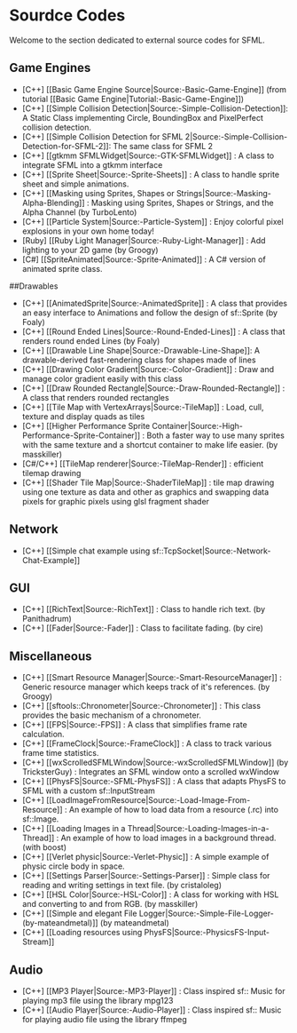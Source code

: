 # Sourdce Codes

Welcome to the section dedicated to external source codes for SFML.

## Game Engines
* [C++] [[Basic Game Engine Source|Source:-Basic-Game-Engine]] (from tutorial [[Basic Game Engine|Tutorial:-Basic-Game-Engine]])
* [C++] [[Simple Collision Detection|Source:-Simple-Collision-Detection]]: A Static Class implementing Circle, BoundingBox and PixelPerfect collision detection.
* [C++] [[Simple Collision Detection for SFML 2|Source:-Simple-Collision-Detection-for-SFML-2]]: The same class for SFML 2
* [C++] [[gtkmm SFMLWidget|Source:-GTK-SFMLWidget]] : A class to integrate SFML into a gtkmm interface
* [C++] [[Sprite Sheet|Source:-Sprite-Sheets]] : A class to handle sprite sheet and simple animations.
* [C++] [[Masking using Sprites, Shapes or Strings|Source:-Masking-Alpha-Blending]] : Masking using Sprites, Shapes or Strings, and the Alpha Channel (by TurboLento)
* [C++] [[Particle System|Source:-Particle-System]] : Enjoy colorful pixel explosions in your own home today!
* [Ruby] [[Ruby Light Manager|Source:-Ruby-Light-Manager]] : Add lighting to your 2D game (by Groogy)
* [C#] [[SpriteAnimated|Source:-Sprite-Animated]] : A C# version of animated sprite class.

##Drawables
* [C++] [[AnimatedSprite|Source:-AnimatedSprite]] : A class that provides an easy interface to Animations and follow the design of sf::Sprite (by Foaly)
* [C++] [[Round Ended Lines|Source:-Round-Ended-Lines]] : A class that renders round ended Lines (by Foaly)
* [C++] [[Drawable Line Shape|Source:-Drawable-Line-Shape]]: A drawable-derived fast-rendering class for shapes made of lines
* [C++] [[Drawing Color Gradient|Source:-Color-Gradient]] : Draw and manage color gradient easily with this class
* [C++] [[Draw Rounded Rectangle|Source:-Draw-Rounded-Rectangle]] : A class that renders rounded rectangles
* [C++] [[Tile Map with VertexArrays|Source:-TileMap]] : Load, cull, texture and display quads as tiles
* [C++] [[Higher Performance Sprite Container|Source:-High-Performance-Sprite-Container]] : Both a faster way to use many sprites with the same texture and a shortcut container to make life easier. (by masskiller)
* [C#/C++] [[TileMap renderer|Source:-TileMap-Render]] : efficient tilemap drawing
* [C++] [[Shader Tile Map|Source:-ShaderTileMap]] : tile map drawing using one texture as data and other as graphics and swapping data pixels for graphic pixels using glsl fragment shader

## Network
* [C++] [[Simple chat example using sf::TcpSocket|Source:-Network-Chat-Example]]

## GUI
* [C++] [[RichText|Source:-RichText]] : Class to handle rich text. (by Panithadrum)
* [C++] [[Fader|Source:-Fader]] : Class to facilitate fading. (by cire)

## Miscellaneous
* [C++] [[Smart Resource Manager|Source:-Smart-ResourceManager]] : Generic resource manager which keeps track of it's references. (by Groogy)
* [C++] [[sftools::Chronometer|Source:-Chronometer]] : This class provides the basic mechanism of a chronometer.
* [C++] [[FPS|Source:-FPS]] : A class that simplifies frame rate calculation.
* [C++] [[FrameClock|Source:-FrameClock]] : A class to track various frame time statistics.
* [C++] [[wxScrolledSFMLWindow|Source:-wxScrolledSFMLWindow]] (by TricksterGuy) : Integrates an SFML window onto a scrolled wxWindow
* [C++] [[PhysFS|Source:-SFML-PhysFS]] : A class that adapts PhysFS to SFML with a custom sf::InputStream
* [C++] [[LoadImageFromResource|Source:-Load-Image-From-Resource]] : An example of how to load data from a resource (.rc) into sf::Image.
* [C++] [[Loading Images in a Thread|Source:-Loading-Images-in-a-Thread]] : An example of how to load images in a background thread. (with boost)
* [C++] [[Verlet physic|Source:-Verlet-Physic]] : A simple example of physic circle body in space.
* [C++] [[Settings Parser|Source:-Settings-Parser]] : Simple class for reading and writing settings in text file. (by cristaloleg)
* [C++] [[HSL Color|Source:-HSL-Color]] : A class for working with HSL and converting to and from RGB. (by masskiller)
* [C++] [[Simple and elegant File Logger|Source:-Simple-File-Logger-(by-mateandmetal)]] (by mateandmetal)
* [C++] [[Loading resources using PhysFS|Source:-PhysicsFS-Input-Stream]]

## Audio
* [C++] [[MP3 Player|Source:-MP3-Player]] : Class inspired sf:: Music for playing mp3 file using the library mpg123
* [C++] [[Audio Player|Source:-Audio-Player]] : Class inspired sf:: Music for playing audio file using the library ffmpeg